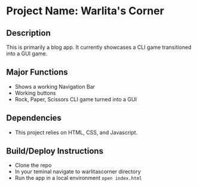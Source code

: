 # Project Name: Warlita's Corner

## Description
This is primarily a blog app. It currently showcases a CLI game transitioned into a GUI game.

## Major Functions
- Shows a working Navigation Bar
- Working buttons
- Rock, Paper, Scissors CLI game turned into a GUI

## Dependencies
- This project relies on HTML, CSS, and Javascript.

## Build/Deploy Instructions
- Clone the repo
- In your teminal navigate to warlitascorner directory
- Run the app in a local environment
`open index.html`

